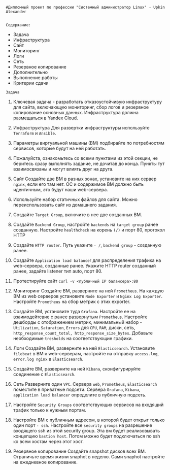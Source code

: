     #Дипломный проект по профессии "Системный администратор Linux" - Upkin Alexander


    Содержание:

   * Задача
   * Инфраструктура
   * Сайт
   * Мониторинг
   * Логи
   * Сеть
   * Резервное копирование
   * Дополнительно
   * Выполнение работы
   * Критерии сдачи


    Задача

1. Ключевая задача - разработать отказоустойчивую инфраструктуру для сайта, включающую мониторинг, сбор логов и резервное копирование основных данных. Инфраструктура должна размещаться в Yandex Cloud.

2. Инфраструктура
Для развертки инфраструктуры используйте `Terraform` и `Ansible`.

3. Параметры виртуальной машины (ВМ) подбирайте по потребностям сервисов, которые будут на ней работать.

4. Пожалуйста, ознакомьтесь со всеми пунктами из этой секции, не беритесь сразу выполнять задание, не дочитав до конца. Пункты тут взаимосвязаны и могут влиять друг на друга.

5. Сайт
Создайте две ВМ в разных зонах, установите на них сервер `nginx`, если его там нет. ОС и содержимое ВМ должно быть идентичным, это будут наши web-сервера.

6. Используйте набор статичных файлов для сайта. Можно переиспользовать сайт из домашнего задания.

7. Создайте `Target Group`, включите в нее две созданных ВМ.

8. Создайте `Backend Group`, настройте `backends` на `target group` ранее созданную. Настройте `healthcheck` на корень `(/)` и порт 80, протокол HTTP

9. Создайте `HTTP router`. Путь укажите `- /`, `backend group` - созданную ранее.

10. Создайте `Application load balance`r для распределения трафика на web-сервера, созданные ранее. Укажите HTTP router созданный ранее, задайте listener тип auto, порт 80.

11. Протестируйте сайт `curl -v <публичный IP балансера>:80`

12. Мониторинг
Создайте ВМ, разверните на ней `Prometheus`. На каждую ВМ из web серверов установите `Node Exporter` и `Nginx Log Exporter`. Настройте `Prometheus` на сбор метрик с этих exporter.

13. Создайте ВМ, установите туда `Grafana`. Настройте ее на взаимодейтсвие с ранее развернутым `Prometheus`. Настройте дешборды с отображением метрик, минимальный набор - `Utilization`, `Saturation`, `Errors` для `CPU`, `RAM`, диски, сеть, `http_response_count_total, http_response_size_bytes`. Добавьте необходимые `tresholds` на соответствующие графики.

14. Логи
Cоздайте ВМ, разверните на ней `Elasticsearch`. Установите `filebeat` в ВМ к web-серверам, настройте на отправку `access.log`, `error.log nginx` в `Elasticsearch`.

15. Создайте ВМ, разверните на ней `Kibana`, сконфигурируйте соединение с `Elasticsearch`.

16. Сеть
Разверните один `VPC`. Сервера `web`, `Prometheus`, `Elasticsearch` поместите в приватные подсети. Сервера `Grafana`, `Kibana`, `application load balancer` определите в публичную подсеть.

17. Настройте `Security Groups` соответствующих сервисов на входящий трафик только к нужным портам.

18. Настройте ВМ с публичным адресом, в которой будет открыт только один порт `- ssh`. Настройте все `security groups` на разрешение входящего ssh из этой security group. Эта вм будет реализовывать концепцию `bastion host`. Потом можно будет подключаться по ssh ко всем хостам через этот хост.

19. Резервное копирование
Создайте snapshot дисков всех ВМ. Ограничьте время жизни snaphot в неделю. Сами snaphot настройте на ежедневное копирование.

